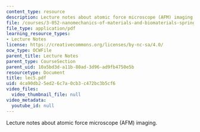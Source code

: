 ```yaml
---
content_type: resource
description: Lecture notes about atomic force microscope (AFM) imaging.
file: /courses/3-052-nanomechanics-of-materials-and-biomaterials-spring-2007/4ca90db25ed26c7a0cb3c472bc3b5cf6_lec5.pdf
file_type: application/pdf
learning_resource_types:
- Lecture Notes
license: https://creativecommons.org/licenses/by-nc-sa/4.0/
ocw_type: OCWFile
parent_title: Lecture Notes
parent_type: CourseSection
parent_uid: 10a5bd3d-a11b-80ad-3d96-ad9fb4750e5b
resourcetype: Document
title: lec5.pdf
uid: 4ca90db2-5ed2-6c7a-0cb3-c472bc3b5cf6
video_files:
  video_thumbnail_file: null
video_metadata:
  youtube_id: null
---
```

Lecture notes about atomic force microscope (AFM) imaging.